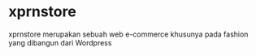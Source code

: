 # xprnstore
xprnstore merupakan sebuah web e-commerce khusunya pada fashion yang dibangun dari Wordpress
